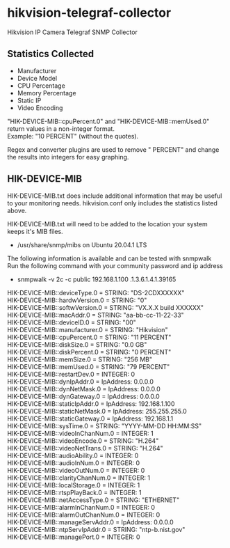 # hikvision-telegraf-collector
Hikvision IP Camera Telegraf SNMP Collector

## Statistics Collected
- Manufacturer
- Device Model
- CPU Percentage
- Memory Percentage
- Static IP
- Video Encoding

"HIK-DEVICE-MIB::cpuPercent.0" and "HIK-DEVICE-MIB::memUsed.0" return values in a non-integer format.  
Example: "10 PERCENT" (without the quotes).

Regex and converter plugins are used to remove " PERCENT" and change the results into integers for easy graphing.

## HIK-DEVICE-MIB

HIK-DEVICE-MIB.txt does include additional information that may be useful to your monitoring needs.  hikvision.conf only includes the statistics listed above.

HIK-DEVICE-MIB.txt will need to be added to the location your system keeps it's MIB files.
- /usr/share/snmp/mibs on Ubuntu 20.04.1 LTS

The following information is available and can be tested with snmpwalk  
Run the following command with your community password and ip address
- snmpwalk -v 2c -c public 192.168.1.100 .1.3.6.1.4.1.39165

HIK-DEVICE-MIB::deviceType.0 = STRING: "DS-2CDXXXXXX"  
HIK-DEVICE-MIB::hardwVersion.0 = STRING: "0"  
HIK-DEVICE-MIB::softwVersion.0 = STRING: "VX.X.X build XXXXXX"  
HIK-DEVICE-MIB::macAddr.0 = STRING: "aa-bb-cc-11-22-33"  
HIK-DEVICE-MIB::deviceID.0 = STRING: "00"  
HIK-DEVICE-MIB::manufacturer.0 = STRING: "Hikvision"  
HIK-DEVICE-MIB::cpuPercent.0 = STRING: "11 PERCENT"  
HIK-DEVICE-MIB::diskSize.0 = STRING: "0.0 GB"  
HIK-DEVICE-MIB::diskPercent.0 = STRING: "0 PERCENT"  
HIK-DEVICE-MIB::memSize.0 = STRING: "256 MB"  
HIK-DEVICE-MIB::memUsed.0 = STRING: "79 PERCENT"  
HIK-DEVICE-MIB::restartDev.0 = INTEGER: 0  
HIK-DEVICE-MIB::dynIpAddr.0 = IpAddress: 0.0.0.0  
HIK-DEVICE-MIB::dynNetMask.0 = IpAddress: 0.0.0.0  
HIK-DEVICE-MIB::dynGateway.0 = IpAddress: 0.0.0.0  
HIK-DEVICE-MIB::staticIpAddr.0 = IpAddress: 192.168.1.100  
HIK-DEVICE-MIB::staticNetMask.0 = IpAddress: 255.255.255.0  
HIK-DEVICE-MIB::staticGateway.0 = IpAddress: 192.168.1.1  
HIK-DEVICE-MIB::sysTime.0 = STRING: "YYYY-MM-DD HH:MM:SS"  
HIK-DEVICE-MIB::videoInChanNum.0 = INTEGER: 1  
HIK-DEVICE-MIB::videoEncode.0 = STRING: "H.264"  
HIK-DEVICE-MIB::videoNetTrans.0 = STRING: "H.264"  
HIK-DEVICE-MIB::audioAbility.0 = INTEGER: 0  
HIK-DEVICE-MIB::audioInNum.0 = INTEGER: 0  
HIK-DEVICE-MIB::videoOutNum.0 = INTEGER: 0  
HIK-DEVICE-MIB::clarityChanNum.0 = INTEGER: 1  
HIK-DEVICE-MIB::localStorage.0 = INTEGER: 1  
HIK-DEVICE-MIB::rtspPlayBack.0 = INTEGER: 1  
HIK-DEVICE-MIB::netAccessType.0 = STRING: "ETHERNET"  
HIK-DEVICE-MIB::alarmInChanNum.0 = INTEGER: 0  
HIK-DEVICE-MIB::alarmOutChanNum.0 = INTEGER: 0  
HIK-DEVICE-MIB::manageServAddr.0 = IpAddress: 0.0.0.0  
HIK-DEVICE-MIB::ntpServIpAddr.0 = STRING: "ntp-b.nist.gov"  
HIK-DEVICE-MIB::managePort.0 = INTEGER: 0  
